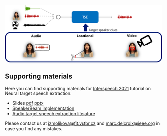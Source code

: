![Target speech extraction teaser](img/target_speech_extraction.png)

## Supporting materials

Here you can find supporting materials for [Interspeech 2021](https://www.interspeech2021.org/) tutorial on Neural target speech extraction. 

- Slides [pdf](is2021_tse_tutorial.pdf) [pptx](is2021_tse_tutorial.pptx)
- [SpeakerBeam implementation](github.com/BUTSpeechFIT/SpeakerBeam)
- [Audio target speech extraction literature](https://docs.google.com/spreadsheets/d/1iiMhxjYQ6bR90CQ3pfQrAIOz5P2UBaMtZmu-xt7rr8U/edit?usp=sharing)

Please contact us at izmolikova@fit.vutbr.cz and marc.delcroix@ieee.org in case you find any mistakes.
